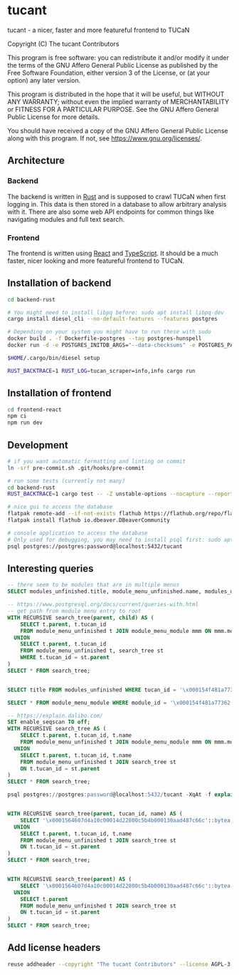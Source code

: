 <!--
SPDX-FileCopyrightText: The tucant Contributors

SPDX-License-Identifier: AGPL-3.0-or-later
-->

# tucant

tucant - a nicer, faster and more featureful frontend to TUCaN

Copyright (C) The tucant Contributors

This program is free software: you can redistribute it and/or modify
it under the terms of the GNU Affero General Public License as published
by the Free Software Foundation, either version 3 of the License, or
(at your option) any later version.

This program is distributed in the hope that it will be useful,
but WITHOUT ANY WARRANTY; without even the implied warranty of
MERCHANTABILITY or FITNESS FOR A PARTICULAR PURPOSE. See the
GNU Affero General Public License for more details.

You should have received a copy of the GNU Affero General Public License
along with this program. If not, see <https://www.gnu.org/licenses/>.

## Architecture

### Backend

The backend is written in [Rust](https://www.rust-lang.org/) and is supposed to crawl TUCaN when first logging in. This data is then stored in a database to allow arbitrary analysis with it. There are also some web API endpoints for common things like navigating modules and full text search.

### Frontend

The frontend is written using [React](https://reactjs.org/) and [TypeScript](https://www.typescriptlang.org/). It should be a much faster, nicer looking and more featureful frontend to TUCaN.

## Installation of backend

```bash
cd backend-rust

# You might need to install libpq before: sudo apt install libpq-dev
cargo install diesel_cli --no-default-features --features postgres

# Depending on your system you might have to run these with sudo
docker build . -f Dockerfile-postgres --tag postgres-hunspell
docker run -d -e POSTGRES_INITDB_ARGS="--data-checksums" -e POSTGRES_PASSWORD=password -p 5432:5432 -it postgres-hunspell

$HOME/.cargo/bin/diesel setup

RUST_BACKTRACE=1 RUST_LOG=tucan_scraper=info,info cargo run
```

## Installation of frontend

```bash
cd frontend-react
npm ci
npm run dev
```

## Development

```bash
# if you want automatic formatting and linting on commit
ln -srf pre-commit.sh .git/hooks/pre-commit

# run some tests (currently not many)
cd backend-rust
RUST_BACKTRACE=1 cargo test -- -Z unstable-options --nocapture --report-time

# nice gui to access the database
flatpak remote-add --if-not-exists flathub https://flathub.org/repo/flathub.flatpakrepo
flatpak install flathub io.dbeaver.DBeaverCommunity

# console application to access the database
# Only used for debugging, you may need to install psql first: sudo apt-get install postgresql
psql postgres://postgres:password@localhost:5432/tucant
```

## Interesting queries

```sql
-- there seem to be modules that are in multiple menus
SELECT modules_unfinished.title, module_menu_unfinished.name, modules_unfinished.tucan_id FROM module_menu_module NATURAL JOIN (SELECT module_id FROM module_menu_module GROUP BY module_id HAVING COUNT(*) != 1) dm JOIN module_menu_unfinished ON module_menu_unfinished.tucan_id = module_menu_module.module_menu_id JOIN modules_unfinished ON modules_unfinished.tucan_id = module_menu_module.module_id ORDER BY modules_unfinished.tucan_id;

-- https://www.postgresql.org/docs/current/queries-with.html
-- get path from module menu entry to root
WITH RECURSIVE search_tree(parent, child) AS (
    SELECT t.parent, t.tucan_id
    FROM module_menu_unfinished t JOIN module_menu_module mmm ON mmm.module_menu_id = t.tucan_id WHERE mmm.module_id = '\x000154f481a77362'
  UNION
    SELECT t.parent, t.tucan_id
    FROM module_menu_unfinished t, search_tree st
    WHERE t.tucan_id = st.parent
)
SELECT * FROM search_tree;


SELECT title FROM modules_unfinished WHERE tucan_id = '\x000154f481a77362';

SELECT * FROM module_menu_module WHERE module_id = '\x000154f481a77362';

-- https://explain.dalibo.com/
SET enable_seqscan TO off;
WITH RECURSIVE search_tree AS (
    SELECT t.parent, t.tucan_id, t.name
    FROM module_menu_unfinished t JOIN module_menu_module mmm ON mmm.module_menu_id = t.tucan_id WHERE mmm.module_id = '\x000154f481a77362'
  UNION
    SELECT t.parent, t.tucan_id, t.name
    FROM module_menu_unfinished t JOIN search_tree st
    ON t.tucan_id = st.parent
)
SELECT * FROM search_tree;

psql postgres://postgres:password@localhost:5432/tucant -XqAt -f explain.sql > analyze.json


WITH RECURSIVE search_tree(parent, tucan_id, name) AS (
    SELECT '\x0001564607d4a10c00014d22800c5b4b000130aad487c66c'::bytea, '\x0001564607d4a10c00014d22800c5b4b000130f9c84409be'::bytea, 'Serviceveranstaltungen des FB Mathematik'
  UNION
    SELECT t.parent, t.tucan_id, t.name
    FROM module_menu_unfinished t JOIN search_tree st
    ON t.tucan_id = st.parent
)
SELECT * FROM search_tree;


WITH RECURSIVE search_tree(parent) AS (
    SELECT '\x0001564607d4a10c00014d22800c5b4b000130aad487c66c'::bytea
  UNION
    SELECT t.parent
    FROM module_menu_unfinished t JOIN search_tree st
    ON t.tucan_id = st.parent
)
SELECT * FROM search_tree;
```

## Add license headers

```bash
reuse addheader --copyright "The tucant Contributors" --license AGPL-3.0-or-later --exclude-year --recursive --skip-unrecognised .
```
